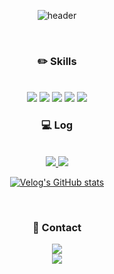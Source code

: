 <div align="center">

![header](https://capsule-render.vercel.app/api?type=rounded&color=79AC78&height=130&text=💡%20Ye%20Jin's%20Github️&fontSize=40&fontColor=FFFFFF)

<br>

### ✏️ Skills 
<br>
<img src="https://img.shields.io/badge/Java-007396?style=flat&logo=Java&logoColor=white" />
<img src="https://img.shields.io/badge/JavaScript-F7DF1E?style=flat&logo=JavaScript5&logoColor=white" />
<img src="https://img.shields.io/badge/HTML5-E34F26?style=flat&logo=HTML5&logoColor=white" />
<img src="https://img.shields.io/badge/CSS3-1572B6?style=flat&logo=CSS3&logoColor=white" />
<img src="https://img.shields.io/badge/MySQL-4479A1?style=flat&logo=MySQL&logoColor=White"/>

<br>
  
### 💻 Log 
<br>
<a href="https://velog.io/@pockyjx_">
  <img src="https://img.shields.io/badge/Velog-20C997?style=flat&logo=Velog&logoColor=White"/>
</a>

<a href="https://www.notion.so/6efc351eb13946e2834ef17695b28a03">
  <img src="https://img.shields.io/badge/Notion-000000?style=flat&logo=Notion&logoColor=White"/>
</a> 

[![Velog's GitHub stats](https://velog-readme-stats.vercel.app/api?name=pockyjx_&color=light)](https://velog.io/@pockyjx_)

<br>

### 📩 Contact
<a href="mailto:pockyjx@gmail.com">
  <img src="https://img.shields.io/badge/Gmail-d14836?style=flat-square&logo=Gmail&logoColor=white&link=pockyjx@gmail.com"/>
</a>


<br>
 
  <img src="https://github-readme-stats.vercel.app/api?username=pockyjx&show_icons=true">


</div>
